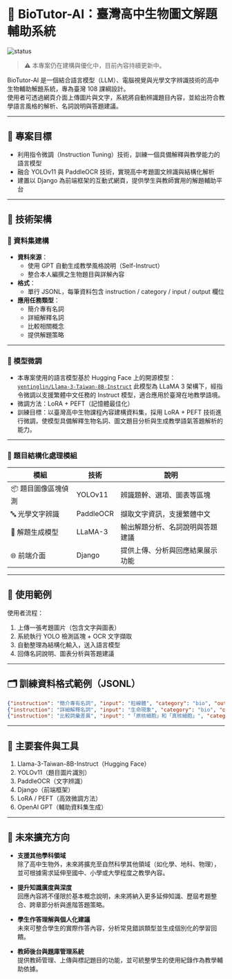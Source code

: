 # 🧬 BioTutor-AI：臺灣高中生物圖文解題輔助系統
![status](https://img.shields.io/badge/status-in%20progress-yellow)
> ⚠️ 本專案仍在建構與優化中，目前內容持續更新中。

BioTutor-AI 是一個結合語言模型（LLM）、電腦視覺與光學文字辨識技術的高中生物輔助解題系統，專為臺灣 108 課綱設計。  
使用者可透過網頁介面上傳圖片與文字，系統將自動辨識題目內容，並給出符合教學語言風格的解析、名詞說明與答題建議。

---

## 📌 專案目標

- 利用指令微調（Instruction Tuning）技術，訓練一個具備解釋與教學能力的語言模型
- 融合 YOLOv11 與 PaddleOCR 技術，實現高中考題圖文辨識與結構化解析
- 建置以 Django 為前端框架的互動式網頁，提供學生與教師實用的解題輔助平台

---

## 🧠 技術架構

### 🔷 資料集建構
- **資料來源**：
  - 使用 GPT 自動生成教學風格說明（Self-Instruct）
  - 整合本人編撰之生物題目與詳解內容
- **格式**：
  - 單行 JSONL，每筆資料包含 instruction / category / input / output 欄位
- **應用任務類型**：
  - 簡介專有名詞
  - 詳細解釋名詞
  - 比較相關概念
  - 提供解題策略

---

### 🔷 模型微調

- 本專案使用的語言模型基於 Hugging Face 上的開源模型：
   [`yentinglin/Llama-3-Taiwan-8B-Instruct`](https://huggingface.co/yentinglin/Llama-3-Taiwan-8B-Instruct)
   此模型為 LLaMA 3 架構下，經指令微調以支援繁體中文任務的 Instruct 模型，適合應用於臺灣在地教學語境。
- 微調方法：LoRA + PEFT（記憶體最佳化）
- 訓練目標：以臺灣高中生物課程內容建構資料集，採用 LoRA + PEFT 技術進行微調，使模型具備解釋生物名詞、圖文題目分析與生成教學語氣答題解析的能力。

---

### 🔷 題目結構化處理模組

| 模組 | 技術 | 說明 |
|------|------|------|
| 📦 題目圖像區塊偵測 | YOLOv11 | 辨識題幹、選項、圖表等區塊 |
| 🔤 光學文字辨識 | PaddleOCR | 擷取文字資訊，支援繁體中文 |
| 🧠 解題生成模型 | LLaMA-3 | 輸出解題分析、名詞說明與答題建議 |
| 🌐 前端介面 | Django | 提供上傳、分析與回應結果展示功能 |

---

## 🚀 使用範例

使用者流程：

1. 上傳一張考題圖片（包含文字與圖表）
2. 系統執行 YOLO 檢測區塊 + OCR 文字擷取
3. 自動整理為結構化輸入，送入語言模型
4. 回傳名詞說明、圖表分析與答題建議

---

## 🗂️ 訓練資料格式範例（JSONL）

```json
{"instruction": "簡介專有名詞", "input": "粒線體", "category": "bio", "output": "粒線體是細胞的器官之一，存在於大多數真核細胞中。它主要功能為產生大部分所需的細胞能量..."}
{"instruction": "詳細解釋名詞", "input": "生命現象", "category": "bio", "output": "**生命現象定義**：\n生命現象指的是生物體所展現的所有自然活動，這包括新陳代謝（體內物質..."}
{"instruction": "比較詞彙差異", "input": "「原核細胞」和「真核細胞」", "category": "bio", "response": "原核細胞無細胞核與膜狀胞器，遺傳物質直接位於細胞質中，代表為細菌..."}

```
---

## 🔧 主要套件與工具
1. Llama-3-Taiwan-8B-Instruct（Hugging Face）
2. YOLOv11（題目圖片識別）
2. PaddleOCR（文字辨識）
4. Django（前端框架）
5. LoRA / PEFT（高效微調方法）
6. OpenAI GPT（輔助資料集生成）

---

## 🧩 未來擴充方向

- **支援其他學科領域**  
  除了高中生物外，未來將擴充至自然科學其他領域（如化學、地科、物理），並可根據需求延伸至國中、小學或大學程度之教學內容。

- **提升知識廣度與深度**  
  回應內容將不僅限於基本概念說明，未來將納入更多延伸知識、歷屆考題整合、跨章節分析與進階答題策略。

- **學生作答理解與個人化建議**  
  未來可整合學生的實際作答內容，分析常見錯誤類型並生成個別化的學習回饋。

- **教師後台與題庫管理系統**  
  提供教師管理、上傳與標記題目的功能，並可統整學生的使用紀錄作為教學輔助依據。


